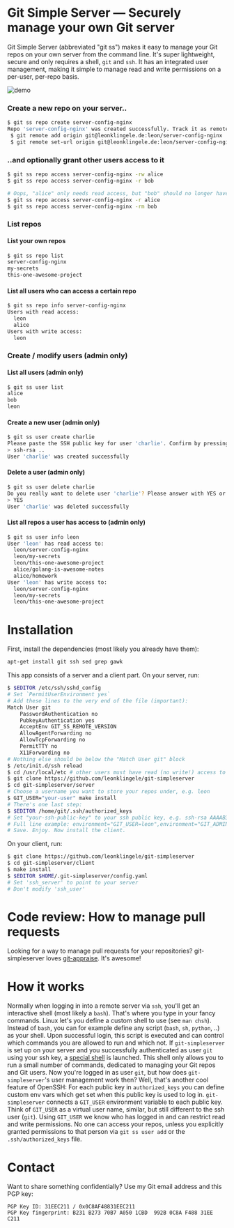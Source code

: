 # Git Simple Server — Securely manage your own Git server

Git Simple Server (abbreviated "git ss") makes it easy to manage your Git repos on your own server from the command line. It's super lightweight, secure and only requires a shell, `git` and `ssh`.
It has an integrated user management, making it simple to manage read and write permissions on a per-user, per-repo basis.

![demo](https://www.leonklingele.de/git-simpleserver/demo.gif)

### Create a new repo on your server..

```sh
$ git ss repo create server-config-nginx
Repo 'server-config-nginx' was created successfully. Track it as remote 'origin' via:
 $ git remote add origin git@leonklingele.de:leon/server-config-nginx
 $ git remote set-url origin git@leonklingele.de:leon/server-config-nginx
```

### ..and optionally grant other users access to it

```sh
$ git ss repo access server-config-nginx -rw alice
$ git ss repo access server-config-nginx -r bob

# Oops, "alice" only needs read access, but "bob" should no longer have access at all
$ git ss repo access server-config-nginx -r alice
$ git ss repo access server-config-nginx -rm bob
```

### List repos

#### List your own repos

```sh
$ git ss repo list
server-config-nginx
my-secrets
this-one-awesome-project
```

#### List all users who can access a certain repo

```sh
$ git ss repo info server-config-nginx
Users with read access:
  leon
  alice
Users with write access:
  leon
```

### Create / modify users (admin only)

#### List all users (admin only)

```sh
$ git ss user list
alice
bob
leon
```

#### Create a new user (admin only)

```sh
$ git ss user create charlie
Please paste the SSH public key for user 'charlie'. Confirm by pressing the 'Enter' key.
> ssh-rsa ..
User 'charlie' was created successfully
```

#### Delete a user (admin only)

```sh
$ git ss user delete charlie
Do you really want to delete user 'charlie'? Please answer with YES or NO
> YES
User 'charlie' was deleted successfully
```

#### List all repos a user has access to (admin only)

```sh
$ git ss user info leon
User 'leon' has read access to:
  leon/server-config-nginx
  leon/my-secrets
  leon/this-one-awesome-project
  alice/golang-is-awesome-notes
  alice/homework
User 'leon' has write access to:
  leon/server-config-nginx
  leon/my-secrets
  leon/this-one-awesome-project
```

# Installation

First, install the dependencies (most likely you already have them):

```sh
apt-get install git ssh sed grep gawk
```

This app consists of a server and a client part.
On your server, run:

```sh
$ $EDITOR /etc/ssh/sshd_config
# Set `PermitUserEnvironment yes`
# Add these lines to the very end of the file (important):
Match User git
	PasswordAuthentication no
	PubkeyAuthentication yes
	AcceptEnv GIT_SS_REMOTE_VERSION
	AllowAgentForwarding no
	AllowTcpForwarding no
	PermitTTY no
	X11Forwarding no
# Nothing else should be below the "Match User git" block
$ /etc/init.d/ssh reload
$ cd /usr/local/etc # other users must have read (no write!) access to that folder!
$ git clone https://github.com/leonklingele/git-simpleserver
$ cd git-simpleserver/server
# Choose a username you want to store your repos under, e.g. leon
$ GIT_USER="your-user" make install
# There's one last step:
$ $EDITOR /home/git/.ssh/authorized_keys
# Set "your-ssh-public-key" to your ssh public key, e.g. ssh-rsa AAAAB3N.. you@your-machine
# Full line example: environment="GIT_USER=leon",environment="GIT_ADMIN=true" ssh-rsa AAAAB3N.. you@your-machine
# Save. Enjoy. Now install the client.
```

On your client, run:

```sh
$ git clone https://github.com/leonklingele/git-simpleserver
$ cd git-simpleserver/client
$ make install
$ $EDITOR $HOME/.git-simpleserver/config.yaml
# Set 'ssh_server' to point to your server
# Don't modify 'ssh_user'
```

# Code review: How to manage pull requests

Looking for a way to manage pull requests for your repositories? git-simpleserver loves [git-appraise](https://github.com/google/git-appraise). It's awesome!

# How it works

Normally when logging in into a remote server via `ssh`, you'll get an interactive shell (most likely a `bash`). That's where you type in your fancy commands. Linux let's you define a custom shell to use (see `man chsh`). Instead of `bash`, you can for example define any script (`bash`, `sh`, `python`, ..) as your shell. Upon successful login, this script is executed and can control which commands you are allowed to run and which not.
If `git-simpleserver` is set up on your server and you successfully authenticated as user `git` using your ssh key, a [special shell](./server/shell) is launched. This shell only allows you to run a small number of commands, dedicated to managing your Git repos and Git users.
Now you're logged in as user `git`, but how does `git-simpleserver`'s user management work then? Well, that's another cool feature of OpenSSH: For each public key in `authorized_keys` you can define custom env vars which get set when this public key is used to log in. `git-simpleserver` connects a `GIT_USER` environment variable to each public key. Think of `GIT_USER` as a virtual user name, similar, but still different to the ssh user (`git`). Using `GIT_USER` we know who has logged in and can restrict read and write permissions.
No one can access your repos, unless you explicitly granted permissions to that person via `git ss user add` or the `.ssh/authorized_keys` file.

# Contact

Want to share something confidentially? Use my Git email address and this PGP key:
```pgp
PGP Key ID: 31EEC211 / 0x0C8AF48831EEC211
PGP Key fingerprint: B231 B273 70B7 A050 1CBD  992B 0C8A F488 31EE C211
```
